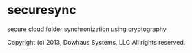 securesync
==========

secure cloud folder synchronization using cryptography



Copyright (c) 2013, Dowhaus Systems, LLC
All rights reserved.

